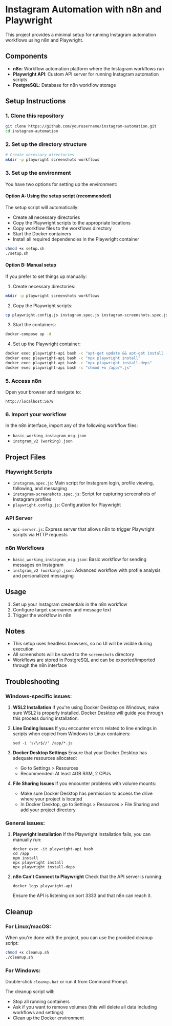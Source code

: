 # Instagram Automation with n8n and Playwright

This project provides a minimal setup for running Instagram automation workflows using n8n and Playwright.

## Components

- **n8n**: Workflow automation platform where the Instagram workflows run
- **Playwright API**: Custom API server for running Instagram automation scripts
- **PostgreSQL**: Database for n8n workflow storage

## Setup Instructions

### 1. Clone this repository
```bash
git clone https://github.com/yourusername/instagram-automation.git
cd instagram-automation
```

### 2. Set up the directory structure
```bash
# Create necessary directories
mkdir -p playwright screenshots workflows
```

### 3. Set up the environment
You have two options for setting up the environment:

#### Option A: Using the setup script (recommended)
The setup script will automatically:
- Create all necessary directories
- Copy the Playwright scripts to the appropriate locations
- Copy workflow files to the workflows directory
- Start the Docker containers
- Install all required dependencies in the Playwright container

```bash
chmod +x setup.sh
./setup.sh
```

#### Option B: Manual setup
If you prefer to set things up manually:

1. Create necessary directories:
```bash
mkdir -p playwright screenshots workflows
```

2. Copy the Playwright scripts:
```bash
cp playwright.config.js instagram.spec.js instagram-screenshots.spec.js api-server.js playwright/
```

3. Start the containers:
```bash
docker-compose up -d
```

4. Set up the Playwright container:
```bash
docker exec playwright-api bash -c "apt-get update && apt-get install -y nodejs npm && npm init -y && npm install express cors child_process fs path"
docker exec playwright-api bash -c "npx playwright install"
docker exec playwright-api bash -c "npx playwright install-deps"
docker exec playwright-api bash -c "chmod +x /app/*.js"
```

### 5. Access n8n
Open your browser and navigate to:
```
http://localhost:5678
```

### 6. Import your workflow
In the n8n interface, import any of the following workflow files:
- `basic_working_instagram_msg.json`
- `instgram_v2 (working).json`

## Project Files

### Playwright Scripts
- `instagram.spec.js`: Main script for Instagram login, profile viewing, following, and messaging
- `instagram-screenshots.spec.js`: Script for capturing screenshots of Instagram profiles
- `playwright.config.js`: Configuration for Playwright

### API Server
- `api-server.js`: Express server that allows n8n to trigger Playwright scripts via HTTP requests

### n8n Workflows
- `basic_working_instagram_msg.json`: Basic workflow for sending messages on Instagram
- `instgram_v2 (working).json`: Advanced workflow with profile analysis and personalized messaging

## Usage
1. Set up your Instagram credentials in the n8n workflow
2. Configure target usernames and message text
3. Trigger the workflow in n8n

## Notes
- This setup uses headless browsers, so no UI will be visible during execution
- All screenshots will be saved to the `screenshots` directory
- Workflows are stored in PostgreSQL and can be exported/imported through the n8n interface

## Troubleshooting

### Windows-specific issues:

1. **WSL2 Installation**
   If you're using Docker Desktop on Windows, make sure WSL2 is properly installed. Docker Desktop will guide you through this process during installation.

2. **Line Ending Issues**
   If you encounter errors related to line endings in scripts when copied from Windows to Linux containers:
   ```
   sed -i 's/\r$//' /app/*.js
   ```

3. **Docker Desktop Settings**
   Ensure that your Docker Desktop has adequate resources allocated:
   - Go to Settings > Resources
   - Recommended: At least 4GB RAM, 2 CPUs

4. **File Sharing Issues**
   If you encounter problems with volume mounts:
   - Make sure Docker Desktop has permission to access the drive where your project is located
   - In Docker Desktop, go to Settings > Resources > File Sharing and add your project directory

### General issues:

1. **Playwright Installation**
   If the Playwright installation fails, you can manually run:
   ```
   docker exec -it playwright-api bash
   cd /app
   npm install
   npx playwright install
   npx playwright install-deps
   ```

2. **n8n Can't Connect to Playwright**
   Check that the API server is running:
   ```
   docker logs playwright-api
   ```
   Ensure the API is listening on port 3333 and that n8n can reach it.

## Cleanup

### For Linux/macOS:
When you're done with the project, you can use the provided cleanup script:

```bash
chmod +x cleanup.sh
./cleanup.sh
```

### For Windows:
Double-click `cleanup.bat` or run it from Command Prompt.

The cleanup script will:
- Stop all running containers
- Ask if you want to remove volumes (this will delete all data including workflows and settings)
- Clean up the Docker environment
